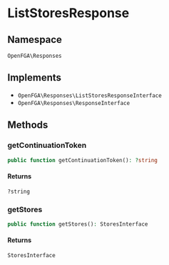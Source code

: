 # ListStoresResponse


## Namespace
`OpenFGA\Responses`

## Implements
* `OpenFGA\Responses\ListStoresResponseInterface`
* `OpenFGA\Responses\ResponseInterface`

## Methods
### getContinuationToken

```php
public function getContinuationToken(): ?string
```



#### Returns
`?string` 

### getStores

```php
public function getStores(): StoresInterface
```



#### Returns
`StoresInterface` 

